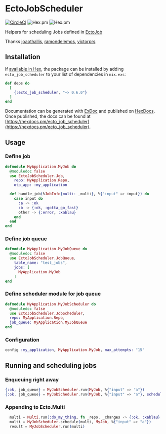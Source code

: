 # EctoJobScheduler

[![CircleCI](https://circleci.com/gh/rai200890/ecto-job-scheduler/tree/master.svg?style=svg)](https://circleci.com/gh/rai200890/ecto-job-scheduler/tree/master)
![Hex.pm](https://img.shields.io/hexpm/v/ecto_job_scheduler.svg)
![Hex.pm](https://img.shields.io/hexpm/l/ecto_job_scheduler.svg)

Helpers for scheduling Jobs defined in [EctoJob](https://github.com/mbuhot/ecto_job)

Thanks [joaothallis](https://github.com/joaothallis), [ramondelemos](https://github.com/ramondelemos), [victorprs](https://github.com/victorprs) 

## Installation

If [available in Hex](https://hex.pm/docs/publish), the package can be installed
by adding `ecto_job_scheduler` to your list of dependencies in `mix.exs`:

```elixir
def deps do
  [
    {:ecto_job_scheduler, "~> 0.6.0"}
  ]
end
```

Documentation can be generated with [ExDoc](https://github.com/elixir-lang/ex_doc)
and published on [HexDocs](https://hexdocs.pm). Once published, the docs can
be found at [https://hexdocs.pm/ecto_job_scheduler](https://hexdocs.pm/ecto_job_scheduler).

## Usage

### Define job

```elixir
defmodule MyApplication.MyJob do
  @moduledoc false
  use EctoJobScheduler.Job,
    repo: MyApplication.Repo,
    otp_app: :my_application

  def handle_job(%JobInfo{multi: _multi}, %{"input" => input}) do
    case input do
      :a -> :ok
      :b -> {:ok, :gotta_go_fast}
      other -> {:error, :xablau}
    end
  end
end
```

### Define job queue

```elixir
defmodule MyApplication.MyJobQueue do
  @moduledoc false
  use EctoJobScheduler.JobQueue,
    table_name: "test_jobs",
    jobs: [
      MyApplication.MyJob
    ]
end
```

### Define scheduler module for job queue

```elixir
defmodule MyApplication.MyJobScheduler do
  @moduledoc false
  use EctoJobScheduler.JobScheduler,
  repo: MyApplication.Repo,
  job_queue: MyApplication.MyJobQueue
end
```

### Configuration

```elixir
config :my_application, MyApplication.MyJob, max_attempts: "15"
```

## Running and scheduling jobs

### Enqueuing right away

```elixir
{:ok, job_queue} = MyJobScheduler.run(MyJob, %{"input" => "a"})
{:ok, job_queue} = MyJobScheduler.run(MyJob, %{"input" => "a"}, schedule:  ~N[2022-10-03 12:00:00.000000]) # pass additional options

```

### Appending to Ecto.Multi

```elixir
  multi = Multi.run(:do_my_thing, fn _repo, _changes -> {:ok, :xablau} end)
  multi = MyJobScheduler.schedule(multi, MyJob, %{"input" => "a"})
  result = MyJobScheduler.run(multi)
```